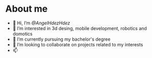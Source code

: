 # About me
- 👋 Hi, I’m *@AngelHdezHdez*
- 👀 I’m interested in 3d desing, mobile development, robotics and domotics
- 🌱 I’m currently pursuing my bachelor's degree
- 💞️ I’m looking to collaborate on projects related to my interests
- 📫
